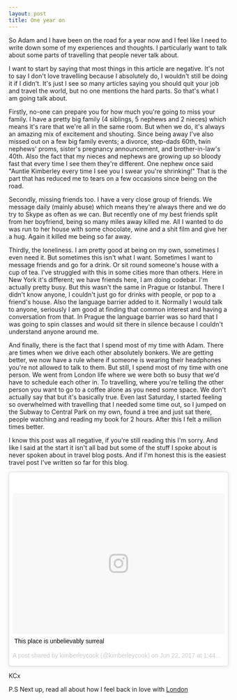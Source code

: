 ```yaml
---
layout: post
title: One year on
---
```


So Adam and I have been on the road for a year now and I feel like I need to write down some of my experiences and thoughts. I particularly want to talk about some parts of travelling that people never talk about.

I want to start by saying that most things in this article are negative. It's not to say I don't love travelling because I absolutely do, I wouldn't still be doing it if I didn't. It's just I see so many articles saying you should quit your job and travel the world, but no one mentions the hard parts. So that's what I am going talk about.

Firstly, no-one can prepare you for how much you're going to miss your family. I have a pretty big family (4 siblings, 5 nephews and 2 nieces) which means it's rare that we're all in the same room. But when we do, it's always an amazing mix of excitement and shouting. Since being away I've also missed out on a few big family events; a divorce, step-dads 60th, twin nephews' proms, sister's pregnancy announcement, and brother-in-law's 40th. Also the fact that my nieces and nephews are growing up so bloody fast that every time I see them they're different. One nephew once said "Auntie Kimberley every time I see you I swear you're shrinking!" That is the part that has reduced me to tears on a few occasions since being on the road.

Secondly, missing friends too. I have a very close group of friends. We message daily (mainly abuse) which means they're always there and we do try to Skype as often as we can. But recently one of my best friends split from her boyfriend, being so many miles away killed me. All I wanted to do was run to her house with some chocolate, wine and a shit film and give her a hug. Again it killed me being so far away.

Thirdly, the loneliness. I am pretty good at being on my own, sometimes I even need it. But sometimes this isn't what I want. Sometimes I want to message friends and go for a drink. Or sit round someone's house with a cup of tea. I've struggled with this in some cities more than others. Here in New York it's different; we have friends here, I am doing codebar. I'm actually pretty busy. But this wasn't the same in Prague or Istanbul. There I didn't know anyone, I couldn't just go for drinks with people, or pop to a friend's house. Also the language barrier added to it. Normally I would talk to anyone, seriously I am good at finding that common interest and having a conversation from that. In Prague the language barrier was so hard that I was going to spin classes and would sit there in silence because I couldn't understand anyone around me.

And finally, there is the fact that I spend most of my time with Adam. There are times when we drive each other absolutely bonkers. We are getting better, we now have a rule where if someone is wearing their headphones you're not allowed to talk to them. But still, I spend most of my time with one person. We went from London life where we were both so busy that we'd have to schedule each other in. To travelling, where you're telling the other person you want to go to a coffee alone as you need some space. We don't actually say that but it's basically true. Even last Saturday, I started feeling so overwhelmed with travelling that I needed some time out, so I jumped on the Subway to Central Park on my own, found a tree and just sat there, people watching and reading my book for 2 hours. After this I felt a million times better.

I know this post was all negative, if you're still reading this I'm sorry. And like I said at the start it isn't all bad but some of the stuff I spoke about is never spoken about in travel blog posts. And if I'm honest this is the easiest travel post I've written so far for this blog.

<div class="instagram-embed">
<blockquote class="instagram-media" data-instgrm-captioned data-instgrm-version="7" style=" background:#FFF; border:0; border-radius:3px; box-shadow:0 0 1px 0 rgba(0,0,0,0.5),0 1px 10px 0 rgba(0,0,0,0.15); margin: 1px; max-width:658px; padding:0; width:99.375%; width:-webkit-calc(100% - 2px); width:calc(100% - 2px);"><div style="padding:8px;"> <div style=" background:#F8F8F8; line-height:0; margin-top:40px; padding:33.24074074074074% 0; text-align:center; width:100%;"> <div style=" background:url(data:image/png;base64,iVBORw0KGgoAAAANSUhEUgAAACwAAAAsCAMAAAApWqozAAAABGdBTUEAALGPC/xhBQAAAAFzUkdCAK7OHOkAAAAMUExURczMzPf399fX1+bm5mzY9AMAAADiSURBVDjLvZXbEsMgCES5/P8/t9FuRVCRmU73JWlzosgSIIZURCjo/ad+EQJJB4Hv8BFt+IDpQoCx1wjOSBFhh2XssxEIYn3ulI/6MNReE07UIWJEv8UEOWDS88LY97kqyTliJKKtuYBbruAyVh5wOHiXmpi5we58Ek028czwyuQdLKPG1Bkb4NnM+VeAnfHqn1k4+GPT6uGQcvu2h2OVuIf/gWUFyy8OWEpdyZSa3aVCqpVoVvzZZ2VTnn2wU8qzVjDDetO90GSy9mVLqtgYSy231MxrY6I2gGqjrTY0L8fxCxfCBbhWrsYYAAAAAElFTkSuQmCC); display:block; height:44px; margin:0 auto -44px; position:relative; top:-22px; width:44px;"></div></div> <p style=" margin:8px 0 0 0; padding:0 4px;"> <a href="https://www.instagram.com/p/BVp9yx8lg-3/" style=" color:#000; font-family:Arial,sans-serif; font-size:14px; font-style:normal; font-weight:normal; line-height:17px; text-decoration:none; word-wrap:break-word;" target="_blank">This place is unbelievably surreal</a></p> <p style=" color:#c9c8cd; font-family:Arial,sans-serif; font-size:14px; line-height:17px; margin-bottom:0; margin-top:8px; overflow:hidden; padding:8px 0 7px; text-align:center; text-overflow:ellipsis; white-space:nowrap;">A post shared by kimberleycook (@kimberleycook) on <time style=" font-family:Arial,sans-serif; font-size:14px; line-height:17px;" datetime="2017-06-22T20:44:21+00:00">Jun 22, 2017 at 1:44pm PDT</time></p></div></blockquote>
</div>
<script async defer src="//platform.instagram.com/en_US/embeds.js"></script>

KCx

P.S Next up, read all about how I feel back in love with [London](http://travel.builtby.kim/falling-in-love-with-london-again//)
